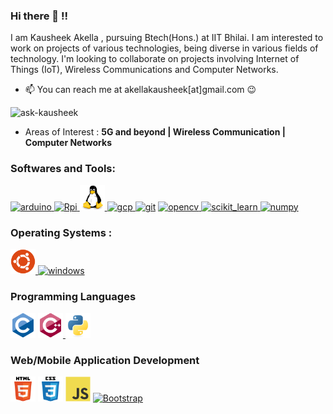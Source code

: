 ### Hi there 👋 !!

<!--
**ask-kausheek/ask-kausheek** is a ✨ _special_ ✨ repository because its `README.md` (this file) appears on your GitHub profile.

Here are some ideas to get you started:
- 🔭 I’m currently working on ...
- 🌱 I’m currently learning ...
- 👯 I’m looking to collaborate on ...
- 🤔 I’m looking for help with ...
- 💬 Ask me about ...
- 😄 Pronouns: ...
- ⚡ Fun fact: ...
-->

I am Kausheek Akella , pursuing Btech(Hons.) at IIT Bhilai. I am interested to work on projects of various
technologies, being diverse in various fields of technology. I'm looking to collaborate on projects involving  Internet of Things (IoT), Wireless Communications and Computer Networks. 
 - 📫 You can reach me at akellakausheek[at]gmail.com 😉

<p align="left"> <img src="https://komarev.com/ghpvc/?username=ask-kausheek&label=Profile%20views&color=blue&style=flat"
        alt="ask-kausheek" /> </p>

- Areas of Interest : **5G and beyond | Wireless Communication | Computer Networks**


<h3 align="left">Softwares and Tools:</h3>
<p align="left"> 
    <a href="https://www.arduino.cc/" target="_blank"> <img src="https://cdn.worldvectorlogo.com/logos/arduino-1.svg" alt="arduino" width="40" height="40" /> </a> 
    <a href="https://www.raspberrypi.org/" target="_blank"> <img src="https://elinux.org/images/c/cb/Raspberry_Pi_Logo.svg" alt="Rpi" width="40" height="40" /> </a>                   <a href="https://www.linux.org/" target="_blank"> <img src="https://raw.githubusercontent.com/devicons/devicon/master/icons/linux/linux-original.svg" alt="linux" width="40" height="40" /> </a> 
    <a href="https://cloud.google.com" target="_blank"> <img src="https://www.vectorlogo.zone/logos/google_cloud/google_cloud-icon.svg" alt="gcp" width="40" height="40" /> </a> 
    <a href="https://git-scm.com/" target="_blank"> <img src="https://www.vectorlogo.zone/logos/git-scm/git-scm-icon.svg" alt="git" width="40" height="40" /></a> 
    <a href="https://opencv.org/" target="_blank"> <img src="https://www.vectorlogo.zone/logos/opencv/opencv-icon.svg" alt="opencv" width="40" height="40" /> </a>
    <a href="https://scikit-learn.org/" target="_blank"> <img src="https://upload.wikimedia.org/wikipedia/commons/0/05/Scikit_learn_logo_small.svg" alt="scikit_learn" width="40" height="40" /> </a> 
    <a href="https://numpy.org/" target="_blank"> <img src="https://user-images.githubusercontent.com/50221806/86498201-a8bd8680-bd39-11ea-9d08-66b610a8dc01.png" alt="numpy" width="40" height="40" /> </a>    
 
 </p>
 <h3 align ="left"> Operating Systems :</h3>
 <p align ="left">
   <a href="https://ubuntu.com/" target="_blank"> <img src="https://github.com/devicons/devicon/blob/master/icons/ubuntu/ubuntu-plain.svg" alt="ubuntu" width="40" height="40" /> </a> 
    <a href="https://www.microsoft.com/en-in/" target="_blank"> <img src="https://upload.wikimedia.org/wikipedia/commons/0/05/Windows_10_Logo.svg" alt="windows" width="150" height="40" /> </a> 
  </p>
 <h3 align="left">Programming Languages</h3>
 <p align="left">
    <a href="https://www.cprogramming.com/" target="_blank"><img src="https://raw.githubusercontent.com/devicons/devicon/master/icons/c/c-original.svg" alt="c" width="40" height="40" /></a>     
    <a href="https://www.w3schools.com/cpp/" target="_blank"> <img src="https://raw.githubusercontent.com/devicons/devicon/master/icons/cplusplus/cplusplus-original.svg" alt="cplusplus" width="40" height="40" /> </a>     
    <a href="https://www.python.org" target="_blank"> <img src="https://raw.githubusercontent.com/devicons/devicon/master/icons/python/python-original.svg" alt="python" width="40" height="40" /></a> 
 </p>
<h3 align="left">Web/Mobile Application Development</h3> 
<p align="left">
    <a href="https://www.w3.org/html/" target="_blank"> <img src="https://raw.githubusercontent.com/devicons/devicon/master/icons/html5/html5-original-wordmark.svg" alt="html5" width="40" height="40" /></a> 
    <a href="https://www.w3schools.com/css/" target="_blank"><img src="https://raw.githubusercontent.com/devicons/devicon/master/icons/css3/css3-original-wordmark.svg" alt="css3" width="40" height="40" /></a>         
    <a href="https://developer.mozilla.org/en-US/docs/Web/JavaScript" target="_blank"> <img src="https://raw.githubusercontent.com/devicons/devicon/master/icons/javascript/javascript-original.svg" alt="javascript" width="40" height="40" /></a> 
    <a href="https://getbootstrap.com/" target="_blank"> <img src="https://download.logo.wine/logo/Bootstrap_(front-end_framework)/Bootstrap_(front-end_framework)-Logo.wine.png" alt="Bootstrap" width="40" height="40" /> </a> 
</p>
   
